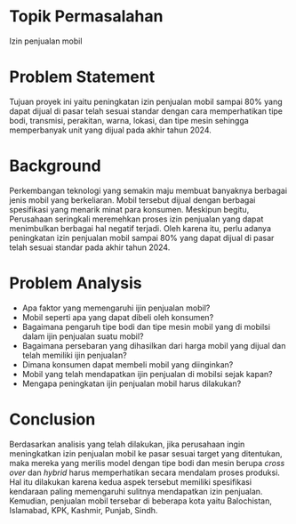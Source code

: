 # Topik Permasalahan

Izin penjualan mobil

# Problem Statement

Tujuan proyek ini yaitu peningkatan izin penjualan mobil sampai 80% yang dapat dijual di pasar telah sesuai standar dengan cara memperhatikan tipe bodi, transmisi, perakitan, warna, lokasi, dan tipe mesin sehingga memperbanyak unit yang dijual pada akhir tahun 2024.

# Background

Perkembangan teknologi yang semakin maju membuat banyaknya berbagai jenis mobil yang berkeliaran. Mobil tersebut dijual dengan berbagai spesifikasi yang menarik minat para konsumen. Meskipun begitu, Perusahaan seringkali meremehkan proses izin penjualan yang dapat menimbulkan berbagai hal negatif terjadi. Oleh karena itu, perlu adanya peningkatan izin penjualan mobil sampai 80% yang dapat dijual di pasar telah sesuai standar pada akhir tahun 2024.


# Problem Analysis

- Apa faktor yang memengaruhi ijin penjualan mobil?
- Mobil seperti apa yang dapat dibeli oleh konsumen?
- Bagaimana pengaruh tipe bodi dan tipe mesin mobil yang di mobilsi dalam ijin penjualan suatu mobil?
- Bagaimana persebaran yang dihasilkan dari harga mobil yang dijual dan telah memiliki ijin penjualan?
- Dimana konsumen dapat membeli mobil yang diinginkan?
- Mobil yang telah mendapatkan ijin penjualan di mobilsi sejak kapan?
- Mengapa peningkatan ijin penjualan mobil harus dilakukan?

# Conclusion

Berdasarkan analisis yang telah dilakukan, jika perusahaan ingin meningkatkan izin penjualan mobil ke pasar sesuai target yang ditentukan, maka mereka yang merilis model dengan tipe bodi dan mesin berupa *cross over* dan *hybrid* harus memperhatikan secara mendalam proses produksi. Hal itu dilakukan karena kedua aspek tersebut memiliki spesifikasi kendaraan paling memengaruhi sulitnya mendapatkan izin penjualan. Kemudian, penjualan mobil tersebar di beberapa kota yaitu Balochistan, Islamabad, KPK, Kashmir, Punjab, Sindh. 
